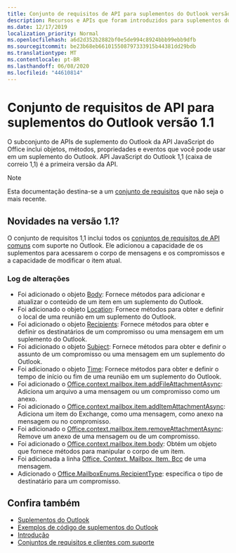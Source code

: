 ```yaml
---
title: Conjunto de requisitos de API para suplementos do Outlook versão 1.1
description: Recursos e APIs que foram introduzidos para suplementos do Outlook e APIs JavaScript do Office como parte da API de caixa de correio 1,1.
ms.date: 12/17/2019
localization_priority: Normal
ms.openlocfilehash: a6d2d352b2882bf0e5de994c8924bbb99ebb9dfb
ms.sourcegitcommit: be23b68eb661015508797333915b44381dd29bdb
ms.translationtype: MT
ms.contentlocale: pt-BR
ms.lasthandoff: 06/08/2020
ms.locfileid: "44610814"
---
```

# <a name="outlook-add-in-api-requirement-set-11"></a>Conjunto de requisitos de API para suplementos do Outlook versão 1.1

O subconjunto de APIs de suplemento do Outlook da API JavaScript do Office inclui objetos, métodos, propriedades e eventos que você pode usar em um suplemento do Outlook. API JavaScript do Outlook 1,1 (caixa de correio 1,1) é a primeira versão da API.

> [!NOTE]
> Esta documentação destina-se a um [conjunto de requisitos](../../requirement-sets/outlook-api-requirement-sets.md) que não seja o mais recente.

## <a name="whats-new-in-11"></a>Novidades na versão 1.1?

O conjunto de requisitos 1,1 inclui todos os [conjuntos de requisitos de API comuns](../../requirement-sets/office-add-in-requirement-sets.md) com suporte no Outlook. Ele adicionou a capacidade de os suplementos para acessarem o corpo de mensagens e os compromissos e a capacidade de modificar o item atual.

### <a name="change-log"></a>Log de alterações

- Foi adicionado o objeto [Body](/javascript/api/outlook/office.body?view=outlook-js-1.1): Fornece métodos para adicionar e atualizar o conteúdo de um item em um suplemento do Outlook.
- Foi adicionado o objeto [Location](/javascript/api/outlook/office.location?view=outlook-js-1.1): Fornece métodos para obter e definir o local de uma reunião em um suplemento do Outlook.
- Foi adicionado o objeto [Recipients](/javascript/api/outlook/office.recipients?view=outlook-js-1.1): Fornece métodos para obter e definir os destinatários de um compromisso ou uma mensagem em um suplemento do Outlook.
- Foi adicionado o objeto [Subject](/javascript/api/outlook/office.subject?view=outlook-js-1.1): Fornece métodos para obter e definir o assunto de um compromisso ou uma mensagem em um suplemento do Outlook.
- Foi adicionado o objeto [Time](/javascript/api/outlook/office.time?view=outlook-js-1.1): Fornece métodos para obter e definir o tempo de início ou fim de uma reunião em um suplemento do Outlook.
- Foi adicionado o [Office.context.mailbox.item.addFileAttachmentAsync](office.context.mailbox.item.md#methods): Adiciona um arquivo a uma mensagem ou um compromisso como um anexo.
- Foi adicionado o [Office.context.mailbox.item.addItemAttachmentAsync](office.context.mailbox.item.md#methods): Adiciona um item do Exchange, como uma mensagem, como anexo na mensagem ou no compromisso.
- Foi adicionado o [Office.context.mailbox.item.removeAttachmentAsync](office.context.mailbox.item.md#methods): Remove um anexo de uma mensagem ou de um compromisso.
- Foi adicionado o [Office.context.mailbox.item.body](office.context.mailbox.item.md#properties): Obtém um objeto que fornece métodos para manipular o corpo de um item.
- Foi adicionada a linha [Office. Context. Mailbox. Item. Bcc](office.context.mailbox.item.md#properties) de uma mensagem.
- Adicionado o [Office.MailboxEnums.RecipientType](/javascript/api/outlook/office.mailboxenums.recipienttype?view=outlook-js-1.1): especifica o tipo de destinatário para um compromisso.

## <a name="see-also"></a>Confira também

- [Suplementos do Outlook](../../../outlook/outlook-add-ins-overview.md)
- [Exemplos de código de suplementos do Outlook](https://developer.microsoft.com/outlook/gallery/?filterBy=Outlook,Samples,Add-ins)
- [Introdução](../../../quickstarts/outlook-quickstart.md)
- [Conjuntos de requisitos e clientes com suporte](../../requirement-sets/outlook-api-requirement-sets.md)
